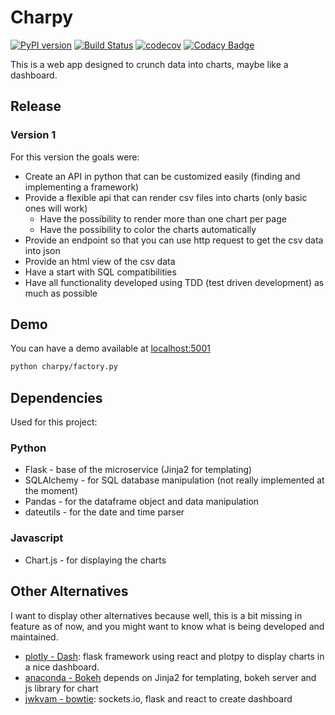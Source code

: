 # Charpy

[![PyPI version](https://badge.fury.io/py/charpy.svg)](https://badge.fury.io/py/charpy)
[![Build Status](https://travis-ci.org/Sylhare/charpy.svg?branch=master)](https://travis-ci.org/Sylhare/charpy)
[![codecov](https://codecov.io/gh/Sylhare/charpy/branch/master/graph/badge.svg)](https://codecov.io/gh/Sylhare/charpy)
[![Codacy Badge](https://api.codacy.com/project/badge/Grade/7ecd2366da08459aa8c7af9c489dc65c)](https://www.codacy.com/app/Sylhare/charpy?utm_source=github.com&amp;utm_medium=referral&amp;utm_content=Sylhare/charpy&amp;utm_campaign=Badge_Grade)

This is a web app designed to crunch data into charts, maybe like a dashboard.

## Release

### Version 1

For this version the goals were:

- Create an API in python that can be customized easily (finding and implementing a framework)
- Provide a flexible api that can render csv files into charts (only basic ones will work)
    - Have the possibility to render more than one chart per page
    - Have the possibility to color the charts automatically
- Provide an endpoint so that you can use http request to get the csv data into json
- Provide an html view of the csv data
- Have a start with SQL compatibilities
- Have all functionality developed using TDD (test driven development) as much as possible

## Demo

You can have a demo available at [localhost:5001](http://127.0.0.1:5001/)

```bash
python charpy/factory.py
```

## Dependencies

Used for this project:
 
### Python
 
- Flask - base of the microservice (Jinja2 for templating)
- SQLAlchemy - for SQL database manipulation (not really implemented at the moment)
- Pandas - for the dataframe object and data manipulation
- dateutils - for the date and time parser

### Javascript

- Chart.js - for displaying the charts

## Other Alternatives

I want to display other alternatives because well, this is a bit missing in feature as of now, 
and you might want to know what is being developed and maintained.

- [plotly - Dash](https://github.com/plotly/dash): flask framework using react and plotpy to display charts in a nice dashboard.
- [anaconda - Bokeh](https://github.com/bokeh/bokeh/) depends on Jinja2 for templating, bokeh server and js library for chart
- [jwkvam - bowtie](https://github.com/jwkvam/bowtie): sockets.io, flask and react to create dashboard